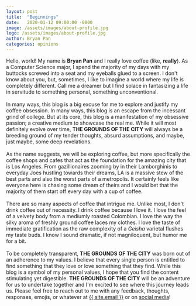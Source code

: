 ```yaml
---
layout: post
title:  "Beginnings"
date:   2020-01-12 09:00:00 -0800
image: /assets/images/about-profile.jpg
logo: /assets/images/about-profile.jpg
author: Bryan Pan
categories: opinions
---
```

Hello, world! My name is **Bryan Pan** and I really love coffee (like, **really**). As a Computer Science major, I spend the majority of my days with my buttocks screwed into a seat and my eyeballs glued to a screen. I don't know about you, but, sometimes, I like to imagine a world where my life is completely different. Call me a dreamer but I find solace in fantasizing a life in servitude to something personal, something unconventional. 
<br/>
<br/>
In many ways, this blog is a big excuse for me to explore and justify my coffee obsession. In many ways, this blog is an escape from the incessant grind of college. But at its core, this blog is a manifestation of my obsessive passion; a creative medium to showcase the real me. While it will most definitely evolve over time, **THE GROUNDS OF THE CITY** will always be a breeding ground of my tender thoughts, absurd assumptions, and maybe, just maybe, some deep revelations. 
<br/>
<br/>
As the name suggests, we will be exploring coffee, but more specifically the coffee shops and cafes that act as the foundation for the amazing city that is Los Angeles. From gazillionaires zooming by in their Lamborghinis to everyday Joes hustling towards their dreams, LA is a massive stew of the best parts and also the worst parts of a metropolis. It certainly feels like everyone here is chasing some dream of theirs and I would bet that the majority of them start off every day with a cup of coffee. 
<br/>
<br/>
There are so many aspects of coffee that intrigue me. Unlike most, I don't drink coffee out of necessity. I drink coffee because I love it. I love the feel of a velvety body from a mediumly roasted Colombian. I love the way the silky aroma of freshly ground coffee laces my clothes. I love the taste of immediate gratification as the raw complexity of a *Geisha* varietal flushes my taste buds. I know I sound dramatic, if not magniloquent, but humor me for a bit. 
<br/>
<br/>
To be completely transparent, **THE GROUNDS OF THE CITY** was born out of an adherence to my values. I believe that every single person is entitled to find something that they love or love something that they find. While this blog is a symbol of my personal values, I hope that you find the content stimulating yet digestible. **THE GROUNDS OF THE CITY** will be an adventure for us to undertake together and I'm excited to see where this journey leads us. Please feel free to reach out to me with any feedback, thoughts, responses, emojis, or whatever at <a class="u-email" href="mailto:{{ site.email }}">{{ site.email }}</a> or on <a href="https://instagram.com/{{ site.instagram_username| cgi_escape | escape }}" class="username">social media</a>! 